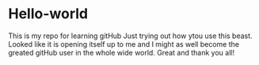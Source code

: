 # Hello-world
This is my repo for learning gitHub
Just trying out how ytou use this beast. Looked like it is opening itself up to me and I might as well become
the greated gitHub user in the whole wide world.
Great and thank you all!

